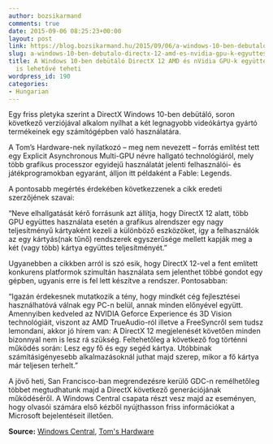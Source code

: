```yaml
---
author: bozsikarmand
comments: true
date: 2015-09-06 08:25:23+00:00
layout: post
link: https://blog.bozsikarmand.hu/2015/09/06/a-windows-10-ben-debutalo-directx-12-amd-es-nvidia-gpu-k-egyuttes-mukodeset-is-lehetove-teheti/
slug: a-windows-10-ben-debutalo-directx-12-amd-es-nvidia-gpu-k-egyuttes-mukodeset-is-lehetove-teheti
title: A Windows 10-ben debütáló DirectX 12 AMD és nVidia GPU-k együttes működését
  is lehetővé teheti
wordpress_id: 190
categories:
- Hungarian
---
```


Egy friss pletyka szerint a DirectX Windows 10-ben debütáló, soron következő verziójával alkalom nyílhat a két legnagyobb videókártya gyártó termékeinek egy számítógépben való használatára.

A Tom’s Hardware-nek nyilatkozó – meg nem nevezett – forrás említést tett egy Explicit Asynchronous Multi-GPU névre hallgató technológiáról, mely több grafikus processzor egyidejű használatát jelenti felhasználói- és játékprogramokban egyaránt, álljon itt példaként a Fable: Legends.

A pontosabb megértés érdekében következzenek a cikk eredeti szerzőjének szavai:

“Neve elhallgatását kérő forrásunk azt állítja, hogy DirectX 12 alatt, több GPU együttes használata esetén a grafikus alrendszer egy nagy teljesítményű kártyaként kezeli a különböző eszközöket, így a felhasználók az egy kártyás(nak tűnő) rendszerek egyszerűsége mellett kapják meg a két (vagy több) kártya együttes teljesítményét.”

Ugyanebben a cikkben arról is szó esik, hogy DirectX 12-vel a fent említett konkurens platformok szimultán használata sem jelenthet többé gondot egy gépben, ugyanis erre is fel lett készítve a rendszer. Pontosabban:

“Igazán érdekesnek mutatkozik a tény, hogy mindkét cég fejlesztései használhatóvá válnak egy PC-n belül, annak minden előnyével együtt. Amennyiben kedveled az NVIDIA Geforce Experience és 3D Vision technológiáit, viszont az AMD TrueAudio-ról illetve a FreeSyncről sem tudsz lemondani, akkor jó hírem van: A DirectX 12 megjelenését követően minden bizonnyal nem is lesz rá szükség. Feltehetőleg a következő fog történni működés során: Lesz egy fő és egy segéd kártya. Utóbbinak számításigényesebb alkalmazásoknál juthat majd szerep, mikor a fő kártya már teljesen terhelt.”

A jövő heti, San Francisco-ban megrendezésre kerülő GDC-n remélhetőleg többet megtudhatunk majd a DirectX következő generációjának működéséről. A Windows Central csapata részt vesz majd az eseményen, hogy olvasói számára első kézből nyújthasson friss információkat a Microsoft bejelentéseit illetően.

__Source:__ [Windows Central](http://www.windowscentral.com/directx-12-windows-10-could-allow-gpus-nvidia-and-amd-work-one-pc), [Tom's Hardware](http://www.tomshardware.com/news/microsoft-directx12-amd-nvidia,28606.html) 